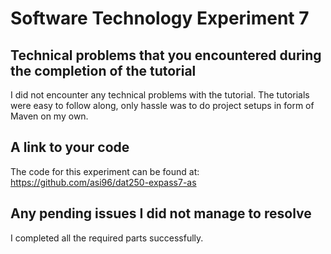 # Software Technology Experiment 7 #

## Technical problems that you encountered during the completion of the tutorial ##
I did not encounter any technical problems with the tutorial. The tutorials were easy to follow along, only hassle was to do project setups in form of Maven on my own.

## A link to your code ##
The code for this experiment can be found at: https://github.com/asi96/dat250-expass7-as

## Any pending issues I did not manage to resolve ##
I completed all the required parts successfully.
